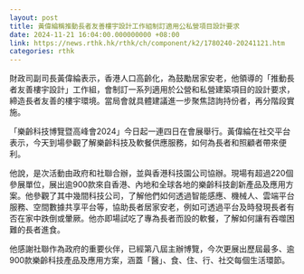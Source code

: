 ```yaml
---
layout: post
title: 黃偉綸稱推動長者友善樓宇設計工作組制訂適用公私營項目設計要求
date: 2024-11-21 16:04:00.000000000 +08:00
link: https://news.rthk.hk/rthk/ch/component/k2/1780240-20241121.htm
categories: rthk
---
```


財政司副司長黃偉綸表示，香港人口高齡化，為鼓勵居家安老，他領導的「推動長者友善樓宇設計」工作組，會制訂一系列適用於公營和私營建築項目的設計要求，締造長者友善的樓宇環境。當局會就具體建議進一步聚焦諮詢持份者，再分階段實施。

「樂齡科技博覽暨高峰會2024」今日起一連四日在會展舉行。黃偉綸在社交平台表示，今天到場參觀了解樂齡科技及軟餐供應服務，如何為長者和照顧者帶來便利。

他說，是次活動由政府和社聯合辦，並與香港科技園公司協辦。現場有超過220個參展單位，展出逾900款來自香港、內地和全球各地的樂齡科技創新產品及應用方案。他參觀了其中幾間科技公司，了解他們如何透過智能感應、機械人、雲端平台服務、空間數據共享平台等，協助長者居家安老，例如可透過平台及時發現長者有否在家中跌倒或暈厥。他亦即場試吃了專為長者而設的軟餐，了解如何讓有吞噬困難的長者進食。

他感謝社聯作為政府的重要伙伴，已經第八屆主辦博覽，今次更展出歷屆最多、逾900款樂齡科技產品及應用方案，涵蓋「醫」、食、住、行、社交每個生活環節。
